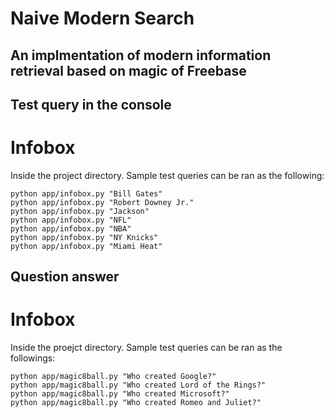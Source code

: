 # Naive Modern Search
An implmentation of modern information retrieval based on magic of Freebase
--------------------------------------------------------------------------

## Test query in the console

Infobox
===========================================================================
Inside the project directory. Sample test queries can be ran as the following:
```
python app/infobox.py "Bill Gates"
python app/infobox.py "Robert Downey Jr."
python app/infobox.py "Jackson"
python app/infobox.py "NFL"
python app/infobox.py "NBA"
python app/infobox.py "NY Knicks"
python app/infobox.py "Miami Heat"
```

## Question answer

Infobox
===========================================================================
Inside the proejct directory. Sample test queries can be ran as the followings:
```
python app/magic8ball.py "Who created Google?"
python app/magic8ball.py "Who created Lord of the Rings?"
python app/magic8ball.py "Who created Microsoft?"
python app/magic8ball.py "Who created Romeo and Juliet?"
```